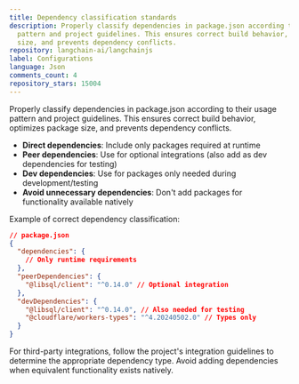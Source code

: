 ```yaml
---
title: Dependency classification standards
description: Properly classify dependencies in package.json according to their usage
  pattern and project guidelines. This ensures correct build behavior, optimizes package
  size, and prevents dependency conflicts.
repository: langchain-ai/langchainjs
label: Configurations
language: Json
comments_count: 4
repository_stars: 15004
---
```


Properly classify dependencies in package.json according to their usage pattern and project guidelines. This ensures correct build behavior, optimizes package size, and prevents dependency conflicts.

- **Direct dependencies**: Include only packages required at runtime
- **Peer dependencies**: Use for optional integrations (also add as dev dependencies for testing)
- **Dev dependencies**: Use for packages only needed during development/testing
- **Avoid unnecessary dependencies**: Don't add packages for functionality available natively

Example of correct dependency classification:
```json
// package.json
{
  "dependencies": {
    // Only runtime requirements
  },
  "peerDependencies": {
    "@libsql/client": "^0.14.0" // Optional integration
  },
  "devDependencies": {
    "@libsql/client": "^0.14.0", // Also needed for testing
    "@cloudflare/workers-types": "^4.20240502.0" // Types only
  }
}
```

For third-party integrations, follow the project's integration guidelines to determine the appropriate dependency type. Avoid adding dependencies when equivalent functionality exists natively.
